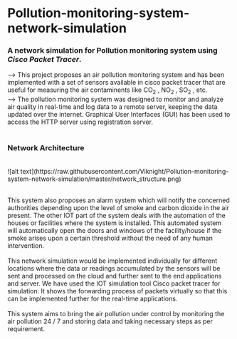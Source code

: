 # Pollution-monitoring-system-network-simulation
<h3>A network simulation for Pollution monitoring system using <b><i>Cisco Packet Tracer</i></b>.</h3>

--> This project proposes an air pollution monitoring system and has been implemented with a set of sensors available in cisco packet tracer that are useful for measuring the air contaminents like CO<sub>2</sub> , NO<sub>2</sub> , SO<sub>2</sub> , etc.
<br />--> The pollution monitoring system was designed to monitor and analyze air quality in real-time and log data to a remote server, keeping the data updated over the internet. Graphical User Interfaces (GUI) has been used to access the HTTP server using registration server.
<br/>
<br/>
<h3>Network Architecture</h3>
<br/>
![alt text](https://raw.githubusercontent.com/Viknight/Pollution-monitoring-system-network-simulation/master/network_structure.png)
<br /><br />

This system also proposes an alarm system which will notify the concerned authorities depending upon the level of smoke and carbon dioxide in the air present. The other IOT part of the system deals with the automation of the houses or facilities where the system is installed. This automated system will automatically open the doors and windows of the facility/house if the smoke
arises upon a certain threshold without the need of any human intervention.
<br/><br/>
This network simulation would be implemented individually for different locations where the data or readings accumulated by the sensors will be sent and processed on the cloud and further sent to the end applications and server. We have used the IOT simulation tool Cisco packet tracer for simulation. It shows the forwarding process of packets virtually so that this can be implemented further for the real-time applications.
<br/><br/>
This system aims to bring the air pollution under control by monitoring the air pollution 24 / 7 and storing data and taking necessary steps as per requirement.

